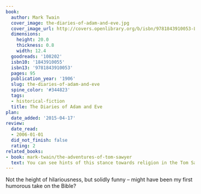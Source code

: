 ```yaml
---
book:
  author: Mark Twain
  cover_image: the-diaries-of-adam-and-eve.jpg
  cover_image_url: http://covers.openlibrary.org/b/isbn/9781843910053-L.jpg
  dimensions:
    height: 20.0
    thickness: 0.8
    width: 12.4
  goodreads: '108202'
  isbn10: '1843910055'
  isbn13: '9781843910053'
  pages: 95
  publication_year: '1906'
  slug: the-diaries-of-adam-and-eve
  spine_color: '#344823'
  tags:
  - historical-fiction
  title: The Diaries of Adam and Eve
plan:
  date_added: '2015-04-17'
review:
  date_read:
  - 2006-01-01
  did_not_finish: false
  rating: 2
related_books:
- book: mark-twain/the-adventures-of-tom-sawyer
  text: You can see hints of this stance towards religion in the Tom Sawyer books already.
---
```

Not the height of hilariousness, but solidly funny – might have been my first humorous take on the Bible?
